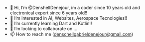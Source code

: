 - 👋 Hi, I’m @DenshellDenejour, im a coder since 10 years old and electronical expert since 6 years old!!
- 👀 I’m interested in AI, Websites, Aerospace Tecnologies!!
- 🌱 I’m currently learning Dart and Kotlin!!
- 💞️ I’m looking to collaborate on ...
- 📫 How to reach me (denschellgabrieldenejour@gmail.com)

<!---
DenshellDenejour/DenshellDenejour is a ✨ special ✨ repository because its `README.md` (this file) appears on your GitHub profile.
You can click the Preview link to take a look at your changes.
--->
